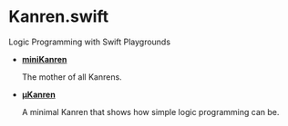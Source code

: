 # Kanren.swift
Logic Programming with Swift Playgrounds

* [**miniKanren**](http://minikanren.org/)

    The mother of all Kanrens.

* [**µKanren**](http://webyrd.net/scheme-2013/papers/HemannMuKanren2013.pdf)

    A minimal Kanren that shows how simple logic programming can be.
